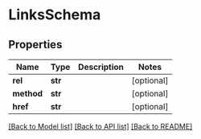 # LinksSchema

## Properties
Name | Type | Description | Notes
------------ | ------------- | ------------- | -------------
**rel** | **str** |  | [optional] 
**method** | **str** |  | [optional] 
**href** | **str** |  | [optional] 

[[Back to Model list]](../README.md#documentation-for-models) [[Back to API list]](../README.md#documentation-for-api-endpoints) [[Back to README]](../README.md)


